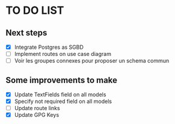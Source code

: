 # TO DO LIST

## Next steps
- [x] Integrate Postgres as SGBD
- [ ] Implement routes on use case diagram
- [ ] Voir les groupes connexes pour proposer un schema commun

## Some improvements to make
- [x] Update TextFields field on all models
- [x] Specify not required field on all models
- [ ] Update route links
- [x] Update GPG Keys
